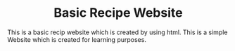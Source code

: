 <h1 align="center">Basic Recipe Website</h1>
<p>This is a basic recip website which is created by using html. This is a simple Website which is created for learning purposes.</p>